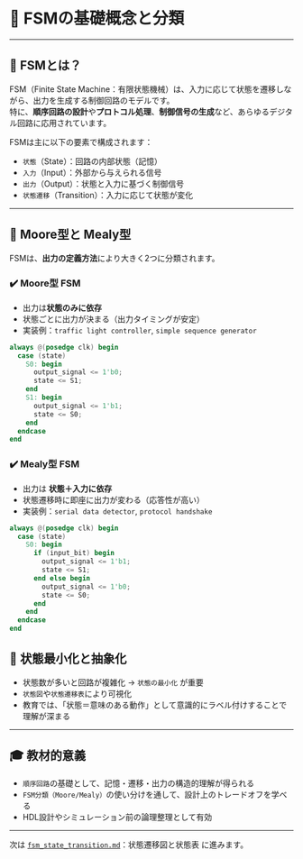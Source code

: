 # 🔁 FSMの基礎概念と分類

---

## 📘 FSMとは？

FSM（Finite State Machine：有限状態機械）は、入力に応じて状態を遷移しながら、出力を生成する制御回路のモデルです。  
特に、**順序回路の設計**や**プロトコル処理**、**制御信号の生成**など、あらゆるデジタル回路に応用されています。

FSMは主に以下の要素で構成されます：

- `状態`（State）：回路の内部状態（記憶）
- `入力`（Input）：外部から与えられる信号
- `出力`（Output）：状態と入力に基づく制御信号
- `状態遷移`（Transition）：入力に応じて状態が変化

---

## 🔀 Moore型と Mealy型

FSMは、**出力の定義方法**により大きく2つに分類されます。

### ✔️ Moore型 FSM

- 出力は**状態のみに依存**
- 状態ごとに出力が決まる（出力タイミングが安定）
- 実装例：`traffic light controller`, `simple sequence generator`

```verilog
always @(posedge clk) begin
  case (state)
    S0: begin
      output_signal <= 1'b0;
      state <= S1;
    end
    S1: begin
      output_signal <= 1'b1;
      state <= S0;
    end
  endcase
end
```

### ✔️ Mealy型 FSM

- 出力は **状態＋入力に依存**
- 状態遷移時に即座に出力が変わる（応答性が高い）
- 実装例：`serial data detector`, `protocol handshake`

```verilog
always @(posedge clk) begin
  case (state)
    S0: begin
      if (input_bit) begin
        output_signal <= 1'b1;
        state <= S1;
      end else begin
        output_signal <= 1'b0;
        state <= S0;
      end
    end
  endcase
end
```

## 🧠 状態最小化と抽象化

- 状態数が多いと回路が複雑化 → `状態の最小化` が重要
- `状態図`や`状態遷移表`により可視化
- 教育では、「状態＝意味のある動作」として意識的にラベル付けすることで理解が深まる

---

## 🎓 教材的意義

- `順序回路`の基礎として、記憶・遷移・出力の構造的理解が得られる
- `FSM分類（Moore/Mealy）`の使い分けを通して、設計上のトレードオフを学べる
- HDL設計やシミュレーション前の論理整理として有効

---

次は [`fsm_state_transition.md`](./fsm_state_transition.md)：状態遷移図と状態表 に進みます。
